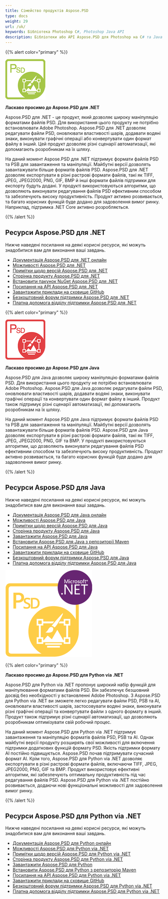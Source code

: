 ```yaml
---
title: Сімейство продуктів Aspose.PSD
type: docs
weight: 29
url: /uk/
keywords: Бібліотека Photoshop C#, Photoshop Java API
description: Бібліотеки або API Aspose.PSD для Photoshop на C# та Java дозволяють широку маніпуляцію форматами файлів PSD. Для використання цих продуктів не потрібно встановлювати Adobe Photoshop, вони підтримують формати файлів PSD та PSB для завантаження, маніпуляції та конвертації їх у різні растрові формати файлів, такі як TIFF, JPEG, JPEG2000, PNG, GIF та BMP.
---
```


{{% alert color="primary" %}} 

**![Логотип продукту Aspose.PSD для .NET](home_1.png)**

**Ласкаво просимо до Aspose.PSD для .NET**

Aspose.PSD для .NET - це продукт, який дозволяє широку маніпуляцію форматами файлів PSD. Для використання цього продукту не потрібно встановлювати Adobe Photoshop. Aspose.PSD для .NET дозволяє редагувати файли PSD, оновлювати властивості шарів, додавати водяні знаки, виконувати графічні операції або конвертувати один формат файлу в інший. Цей продукт дозволяє різні сценарії автоматизації, які допомагають розробникам на їх шляху.

На даний момент Aspose.PSD для .NET підтримує формати файлів PSD та PSB для завантаження та маніпуляції. Майбутні версії дозволять завантажувати більше форматів файлів PSD. Aspose.PSD для .NET дозволяє експортувати в різні растрові формати файлів, такі як TIFF, JPEG, JPEG2000, PNG, GIF, BMP й інші формати файлів підтримки для експорту будуть додані. У продукті використовуються алгоритми, що дозволяють виконувати редагування файлів PSD ефективним способом та забезпечують високу продуктивність. Продукт активно розвивається, та багато корисних функцій буде додано для задоволення вимог ринку. Наприклад, підтримка .NET Core активно розробляється.

{{% /alert %}} 

## **Ресурси Aspose.PSD для .NET**

Нижче наведені посилання на деякі корисні ресурси, які можуть знадобитися вам для виконання ваші завдань.

- [Документація Aspose.PSD для .NET онлайн](/psd/uk/net/)
- [Можливості Aspose.PSD для .NET](/psd/uk/net/features/)
- [Примітки щодо версій Aspose.PSD для .NET](/psd/uk/net/release-notes/)
- [Сторінка продукту Aspose.PSD для .NET](https://products.aspose.com/psd/net)
- [Встановити пакунок NuGet Aspose.PSD для .NET](https://www.nuget.org/packages/Aspose.PSD/)
- [Посилання на API Aspose.PSD для .NET](https://reference.aspose.com/net/psd)
- [Завантажити приклади на сховище GitHub](https://github.com/aspose-psd/Aspose.PSD-for-.NET)
- [Безкоштовний форум підтримки Aspose.PSD для .NET](https://forum.aspose.com/c/psd)
- [Платна допомога відділу підтримки Aspose.PSD для .NET](https://helpdesk.aspose.com/)

{{% alert color="primary" %}} 

**![Логотип продукту Aspose.PSD для Java](aspose-psd-for-java-home_1.png)**

**Ласкаво просимо до Aspose.PSD для Java**

Aspose.PSD для Java дозволяє широку маніпуляцію форматами файлів PSD. Для використання цього продукту не потрібно встановлювати Adobe Photoshop. Aspose.PSD для Java дозволяє редагувати файли PSD, оновлювати властивості шарів, додавати водяні знаки, виконувати графічні операції та конвертувати один формат файлу в інший. Продукт також підтримує різні сценарії автоматизації, які допомагають розробникам на їх шляху.

На даний момент Aspose.PSD для Java підтримує формати файлів PSD та PSB для завантаження та маніпуляції. Майбутні версії дозволять завантажувати більше форматів файлів PSD. Aspose.PSD для Java дозволяє експортувати в різні растрові формати файлів, такі як TIFF, JPEG, JPEG2000, PNG, GIF та BMP. У продукті використовуються алгоритми, що дозволяють виконувати редагування файлів PSD ефективним способом та забезпечують високу продуктивність. Продукт активно розвивається, та багато корисних функцій буде додано для задоволення вимог ринку.

{{% /alert %}} 

## **Ресурси Aspose.PSD для Java**

Нижче наведені посилання на деякі корисні ресурси, які можуть знадобитися вам для виконання ваші завдань.

- [Документація Aspose.PSD для Java онлайн](/psd/uk/java/)
- [Можливості Aspose.PSD для Java](/psd/uk/java/features/)
- [Примітки щодо версій Aspose.PSD для Java](/psd/uk/java/release-notes/)
- [Сторінка продукту Aspose.PSD для Java](https://products.aspose.com/psd/java)
- [Завантажити Aspose.PSD для Java](https://repository.aspose.com/webapp/#/artifacts/browse/tree/General/repo/com/aspose/aspose-psd)
- [Встановити Aspose.PSD для Java з репозиторії Maven](/psd/uk/java/installation/)
- [Посилання на API Aspose.PSD для Java](https://reference.aspose.com/java/psd)
- [Завантажити приклади на сховище GitHub](https://github.com/aspose-psd/Aspose.PSD-for-Java)
- [Безкоштовний форум підтримки Aspose.PSD для Java](https://forum.aspose.com/c/psd)
- [Платна допомога відділу підтримки Aspose.PSD для Java](https://helpdesk.aspose.com/)

![Логотип продукту Aspose.PSD для Python via .NET](aspose-psd-for-python-home_1.png)

{{% alert color="primary" %}} 

**Ласкаво просимо до Aspose.PSD для Python via .NET**

Aspose.PSD для Python via .NET пропонує широкий набір функцій для маніпулювання форматами файлів PSD. Він забезпечує безшовний досвід без необхідності у встановленні Adobe Photoshop. З Aspose.PSD для Python via .NET ви зможете легко редагувати файли PSD, PSB та AI, оновлювати властивості шарів, застосовувати водяні знаки, виконувати різні графічні операції та конвертувати файли з одного формату в інший. Продукт також підтримує різні сценарії автоматизації, що дозволяють розробникам оптимізувати свій робочий процес.

На даний момент Aspose.PSD для Python via .NET підтримує завантаження та маніпуляцію форматів файлів PSD, PSB та AI. Однак майбутні версії продукту розширять свої можливості для включення підтримки додаткових функцій формату PSD. Якість підтримки формату AI постійно підвищується. Aspose.PSD почав підтримувати сучасний формат AI. Крім того, Aspose.PSD для Python via .NET дозволяє експортувати в різні растрові формати файлів, включаючи TIFF, JPEG, JPEG2000, PNG, GIF та BMP. Продукт використовує ефективні алгоритми, які забезпечують оптимальну продуктивність під час редагування файлів PSD. Aspose.PSD для Python via .NET постійно розвивається, додаючи нові функціональні можливості для задоволення вимог ринку.

{{% /alert %}} 

## **Ресурси Aspose.PSD для Python via .NET**

Нижче наведені посилання на деякі корисні ресурси, які можуть знадобитися вам для виконання ваші завдань.

- [Документація Aspose.PSD для Python онлайн](/psd/uk/python-net/)
- [Можливості Aspose.PSD для Python via .NET](/psd/uk/python-net/features/)
- [Примітки щодо версій Aspose.PSD для Python via .NET](/psd/uk/python-net/release-notes/)
- [Сторінка продукту Aspose.PSD для Python via .NET](https://products.aspose.com/psd/python-net)
- [Завантажити Aspose.PSD для Python](https://repository.aspose.com/webapp/#/artifacts/browse/tree/General/repo/com/aspose/aspose-psd)
- [Встановити Aspose.PSD для Python з репозиторію Maven](/psd/uk/python-net/installation/)
- [Посилання на API Aspose.PSD для Python via .NET](https://reference.aspose.com/python-net/psd)
- [Завантажити приклади на сховище GitHub](https://github.com/aspose-psd/Aspose.PSD-for-Python-Net)
- [Безкоштовний форум підтримки Aspose.PSD для Python via .NET](https://forum.aspose.com/c/psd)
- [Платна допомога відділу підтримки Aspose.PSD для Python via .NET](https://helpdesk.aspose.com/)
